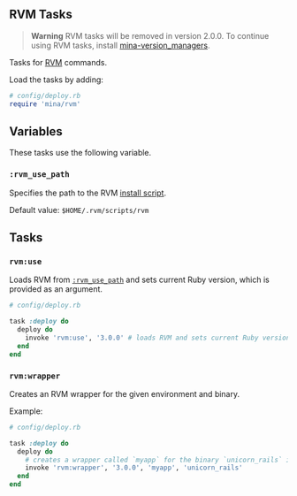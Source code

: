 ## RVM Tasks

> **Warning**
> RVM tasks will be removed in version 2.0.0. To continue using RVM tasks, install [mina-version_managers](https://github.com/mina-deploy/mina-version_managers).

Tasks for [RVM](https://github.com/rvm/rvm) commands.

Load the tasks by adding:
```ruby
# config/deploy.rb
require 'mina/rvm'
```

## Variables

These tasks use the following variable.

### `:rvm_use_path`

Specifies the path to the RVM [install script](https://rvm.io/rvm/install#installation).

Default value: `$HOME/.rvm/scripts/rvm`

## Tasks

### `rvm:use`

Loads RVM from [`:rvm_use_path`](#rvmusepath) and sets current Ruby version, which is provided as an argument.

```ruby
# config/deploy.rb

task :deploy do
  deploy do
    invoke 'rvm:use', '3.0.0' # loads RVM and sets current Ruby version to 3.0.0
  end
end
```

### `rvm:wrapper`

Creates an RVM wrapper for the given environment and binary.

Example:
```ruby
# config/deploy.rb

task :deploy do
  deploy do
    # creates a wrapper called `myapp` for the binary `unicorn_rails` in the environment `3.0.0`
    invoke 'rvm:wrapper', '3.0.0', 'myapp', 'unicorn_rails'
  end
end
```
